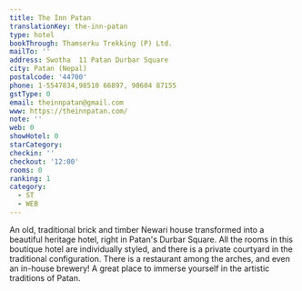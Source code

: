 ```yaml
---
title: The Inn Patan
translationKey: the-inn-patan
type: hotel
bookThrough: Thamserku Trekking (P) Ltd.
mailTo: ''
address: Swotha  11 Patan Durbar Square
city: Patan (Nepal)
postalcode: '44700'
phone: 1-5547834,98510 66897, 98604 87155
gstType: 0
email: theinnpatan@gmail.com
www: https://theinnpatan.com/
note: ''
web: 0
showHotel: 0
starCategory: 
checkin: ''
checkout: '12:00'
rooms: 0
ranking: 1
category:
  - ST
  - WEB
---
```





An old, traditional brick and timber Newari house transformed into a beautiful heritage hotel, right in Patan's Durbar Square. All the rooms in this boutique hotel are individually styled, and there is a private courtyard in the traditional configuration. There is a restaurant among the arches, and even an in-house brewery! A great place to immerse yourself in the artistic traditions of Patan.